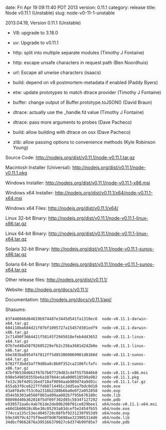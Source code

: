 date: Fri Apr 19 09:11:40 PDT 2013
version: 0.11.1
category: release
title: Node v0.11.1 (Unstable)
slug: node-v0-11-1-unstable

2013.04.19, Version 0.11.1 (Unstable)

* V8: upgrade to 3.18.0

* uv: Upgrade to v0.11.1

* http: split into multiple separate modules (Timothy J Fontaine)

* http: escape unsafe characters in request path (Ben Noordhuis)

* url: Escape all unwise characters (isaacs)

* build: depend on v8 postmortem-metadata if enabled (Paddy Byers)

* etw: update prototypes to match dtrace provider (Timothy J Fontaine)

* buffer: change output of Buffer.prototype.toJSON() (David Braun)

* dtrace: actually use the _handle.fd value (Timothy J Fontaine)

* dtrace: pass more arguments to probes (Dave Pacheco)

* build: allow building with dtrace on osx (Dave Pacheco)

* zlib: allow passing options to convenience methods (Kyle Robinson Young)


Source Code: http://nodejs.org/dist/v0.11.1/node-v0.11.1.tar.gz

Macintosh Installer (Universal): http://nodejs.org/dist/v0.11.1/node-v0.11.1.pkg

Windows Installer: http://nodejs.org/dist/v0.11.1/node-v0.11.1-x86.msi

Windows x64 Installer: http://nodejs.org/dist/v0.11.1/x64/node-v0.11.1-x64.msi

Windows x64 Files: http://nodejs.org/dist/v0.11.1/x64/

Linux 32-bit Binary: http://nodejs.org/dist/v0.11.1/node-v0.11.1-linux-x86.tar.gz

Linux 64-bit Binary: http://nodejs.org/dist/v0.11.1/node-v0.11.1-linux-x64.tar.gz

Solaris 32-bit Binary: http://nodejs.org/dist/v0.11.1/node-v0.11.1-sunos-x86.tar.gz

Solaris 64-bit Binary: http://nodejs.org/dist/v0.11.1/node-v0.11.1-sunos-x64.tar.gz

Other release files: http://nodejs.org/dist/v0.11.1/

Website: http://nodejs.org/docs/v0.11.1/

Documentation: http://nodejs.org/docs/v0.11.1/api/

Shasums:

```
83f440046d64619b974487e3445d541fa1310ec6  node-v0.11.1-darwin-x64.tar.gz
684118ba684d21f07bf1095727a15457d301edf9  node-v0.11.1-darwin-x86.tar.gz
2c71490f3664421f58145f2945018efeb4d43652  node-v0.11.1-linux-x64.tar.gz
07b7ed48a50792605229efb2c256a3681d242b0e  node-v0.11.1-linux-x86.tar.gz
bbe383ba0954f47812ff5d853069069901d8160d  node-v0.11.1-sunos-x64.tar.gz
6782ff3bdd3af79d8ba8c8b0f352ca2106fcfafc  node-v0.11.1-sunos-x86.tar.gz
47bf9b530d662f67b7b07729d83cd4f5575846b8  node-v0.11.1-x86.msi
b98e549850355be6a107044ca6a000518599a982  node-v0.11.1.pkg
fe13c36f4d9116ed718af9894aab989d74a9d91c  node-v0.11.1.tar.gz
655ab3f0ce8227ffd68714491c2dd5aa7bdc0d10  node.exe
43a8f8a9cf53c0a2318b2288b6ba0e0f2a052858  node.exp
d54e5b303a0568f803ad09aa802b7f95b676180c  node.lib
08098d40b362018f5df09f302d85c5834f127292  node.pdb
e930572aa6c4ab761de2de80b208f01ce829bee1  x64/node-v0.11.1-x64.msi
e60d1b60628c0be38c05293a03dcef5e2454fb55  x64/node.exe
774cca135c53ec4045728c08fbf9231230f953d9  x64/node.exp
b9e34979c4275f9ee0f0d87b698ae323905314d6  x64/node.lib
34dbcf9662876a395166370027c6d374b99f85e7  x64/node.pdb
```
